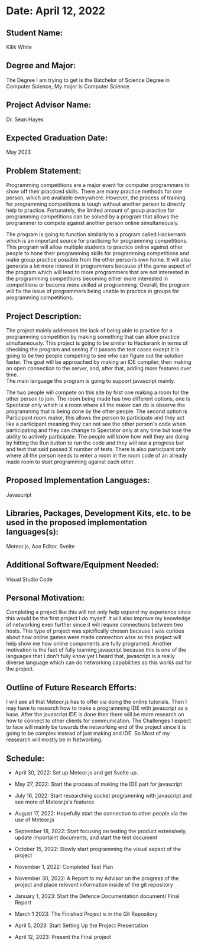 Date: April 12, 2022
===================

Student Name:
-------------

Kilik White

Degree and Major:
-----------------

The Degree I am trying to get is the Batchelor of Science Degree in Computer
Science, My major is Computer Science

Project Advisor Name:
---------------------

Dr. Sean Hayes

Expected Graduation Date:
-------------------------

May 2023

Problem Statement:
------------------

Programming competitions are a major event for computer programmers to show off
their practiced skills. There are many practice methods for one person, which
are available everywhere. However, the process of training for programming
competitions is tough without another person to directly help to practice.
Fortunately, the limited amount of group practice for programming competitions
can be solved by a program that allows the programmer to compete against another
person online simultaneously.

The program is going to function similarly to a program called Hackerrank which
is an important source for practicing for programming competitions. This program
will allow multiple students to practice online against other people to hone
their programming skills for programming competitions and make group practice
possible from the other person’s own home. It will also generate a lot more
interest in programmers because of the game aspect of the program which will
lead to more programmers that are not interested in the programming competitions
becoming either more interested in competitions or become more skilled at
programming. Overall, the program will fix the issue of programmers being unable
to practice in groups for programming competitions.

Project Description:
--------------------

The project mainly addresses the lack of being able to practice for a
programming competition by making something that can allow practice
simultaneously. This project is going to be similar to Hackerank in terms of
checking the program and seeing if it passes the test cases except it is going
to be two people competing to see who can figure out the solution faster. The
goal will be approached by making an IDE compiler, then making an open
connection to the server, and, after that, adding more features over time.  
The main language the program is going to support javascript mainly.  

The two people will compete on this site by first one making a room for the other 
person to join.  The room being made has two different options, one is Spectator 
only which is a room where all the maker can do is observe the programming that 
is being done by the other people.  The second option is Participant room maker, 
this allows the person to participate and they act like a participant meaning they 
can not see the other person's code when participating and they can change to 
Spectator only at any time but lose the ability to actively participate.   The 
people will know how well they are doing by hitting the Run button to run the code 
and they will see a progress bar and text that said passed X number of tests.  There 
is also participant only where all the person needs to enter a room in the room code 
of an already made room to start programming against each other.

Proposed Implementation Languages:
----------------------------------

Javascript

Libraries, Packages, Development Kits, etc. to be used in the proposed implementation languages(s):
---------------------------------------------------------------------------------------------------

Meteor.js, Ace Editor, Svelte

Additional Software/Equipment Needed:
-------------------------------------

Visual Studio Code

Personal Motivation:
--------------------

Completing a project like this will not only help expand my experience since
this would be the first project I do myself.  It will also improve my knowledge
of networking even further since it will require connections between two hosts.
This type of project was spicifically chosen because I was curious about how 
online games were made connection wise so this project will help show me 
how online components are fully programed.  Another motivation is the fact of 
fully learning javascript because this is one of the languages that I don't fully 
know yet I heard that, javascript is a really diverse language which can do 
networking capabilities so this works out for the project.  

Outline of Future Research Efforts:
-----------------------------------

I will see all that Meteor.js has to offer via doing the online tutorials. Then
I may have to research how to make a programming IDE with javascript as a base.
After the javascript IDE is done then there will be more research on how to
connect to other clients for communication.  The Challenges I expect to face will 
mainly be towards the networking end of the project since it is going to be complex 
instead of just making and IDE. So Most of my reasearch will mostly be in Networking.

Schedule:
---------

-   April 30, 2022: Set up Meteor.js and get Svelte up.

-   May 27, 2022: Start the process of making the IDE part for javascript

-   July 16, 2022: Start researching socket programming with javascript and see
    more of Meteor.js's features

-   August 17, 2022: Hopefully start the connection to other people via the use
    of Meteor.js

-   September 18, 2022: Start focusing on testing the product extensively, update
    importaint documents, and start the test document

-   October 15, 2022: Slowly start programming the visual aspect of the project   

-   November 1, 2022: Completed Test Plan

-   November 30, 2022: A Report to my Advisor on the progress of the project and 
    place relevent information inside of the git repository

-   January 1, 2023: Start the Defence Documentation document/ Final Report

-   March 1 2023: The Finished Project is in the Git Repository

-   April 5, 2023: Start Setting Up the Project Presentation

-   April 12, 2023: Present the Final project

